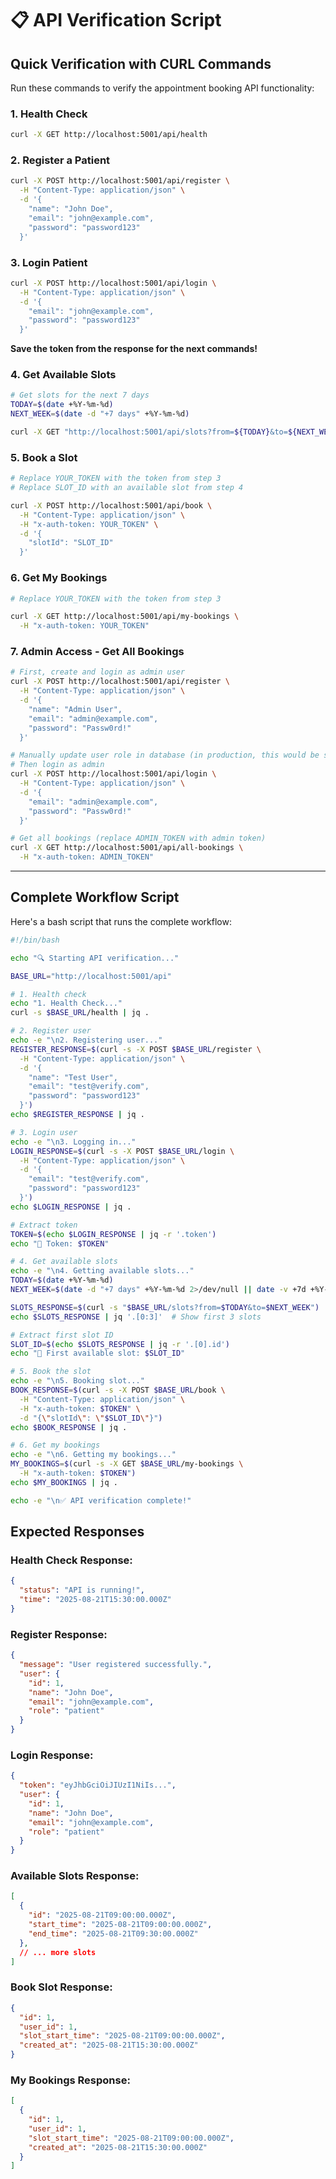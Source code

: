 # 📋 API Verification Script

## Quick Verification with CURL Commands

Run these commands to verify the appointment booking API functionality:

### 1. Health Check
```bash
curl -X GET http://localhost:5001/api/health
```

### 2. Register a Patient
```bash
curl -X POST http://localhost:5001/api/register \
  -H "Content-Type: application/json" \
  -d '{
    "name": "John Doe",
    "email": "john@example.com",
    "password": "password123"
  }'
```

### 3. Login Patient
```bash
curl -X POST http://localhost:5001/api/login \
  -H "Content-Type: application/json" \
  -d '{
    "email": "john@example.com",
    "password": "password123"
  }'
```

**Save the token from the response for the next commands!**

### 4. Get Available Slots
```bash
# Get slots for the next 7 days
TODAY=$(date +%Y-%m-%d)
NEXT_WEEK=$(date -d "+7 days" +%Y-%m-%d)

curl -X GET "http://localhost:5001/api/slots?from=${TODAY}&to=${NEXT_WEEK}"
```

### 5. Book a Slot
```bash
# Replace YOUR_TOKEN with the token from step 3
# Replace SLOT_ID with an available slot from step 4

curl -X POST http://localhost:5001/api/book \
  -H "Content-Type: application/json" \
  -H "x-auth-token: YOUR_TOKEN" \
  -d '{
    "slotId": "SLOT_ID"
  }'
```

### 6. Get My Bookings
```bash
# Replace YOUR_TOKEN with the token from step 3

curl -X GET http://localhost:5001/api/my-bookings \
  -H "x-auth-token: YOUR_TOKEN"
```

### 7. Admin Access - Get All Bookings
```bash
# First, create and login as admin user
curl -X POST http://localhost:5001/api/register \
  -H "Content-Type: application/json" \
  -d '{
    "name": "Admin User",
    "email": "admin@example.com",
    "password": "Passw0rd!"
  }'

# Manually update user role in database (in production, this would be seeded)
# Then login as admin
curl -X POST http://localhost:5001/api/login \
  -H "Content-Type: application/json" \
  -d '{
    "email": "admin@example.com",
    "password": "Passw0rd!"
  }'

# Get all bookings (replace ADMIN_TOKEN with admin token)
curl -X GET http://localhost:5001/api/all-bookings \
  -H "x-auth-token: ADMIN_TOKEN"
```

---

## Complete Workflow Script

Here's a bash script that runs the complete workflow:

```bash
#!/bin/bash

echo "🔍 Starting API verification..."

BASE_URL="http://localhost:5001/api"

# 1. Health check
echo "1. Health Check..."
curl -s $BASE_URL/health | jq .

# 2. Register user
echo -e "\n2. Registering user..."
REGISTER_RESPONSE=$(curl -s -X POST $BASE_URL/register \
  -H "Content-Type: application/json" \
  -d '{
    "name": "Test User",
    "email": "test@verify.com",
    "password": "password123"
  }')
echo $REGISTER_RESPONSE | jq .

# 3. Login user
echo -e "\n3. Logging in..."
LOGIN_RESPONSE=$(curl -s -X POST $BASE_URL/login \
  -H "Content-Type: application/json" \
  -d '{
    "email": "test@verify.com",
    "password": "password123"
  }')
echo $LOGIN_RESPONSE | jq .

# Extract token
TOKEN=$(echo $LOGIN_RESPONSE | jq -r '.token')
echo "🔑 Token: $TOKEN"

# 4. Get available slots
echo -e "\n4. Getting available slots..."
TODAY=$(date +%Y-%m-%d)
NEXT_WEEK=$(date -d "+7 days" +%Y-%m-%d 2>/dev/null || date -v +7d +%Y-%m-%d)

SLOTS_RESPONSE=$(curl -s "$BASE_URL/slots?from=$TODAY&to=$NEXT_WEEK")
echo $SLOTS_RESPONSE | jq '.[0:3]'  # Show first 3 slots

# Extract first slot ID
SLOT_ID=$(echo $SLOTS_RESPONSE | jq -r '.[0].id')
echo "📅 First available slot: $SLOT_ID"

# 5. Book the slot
echo -e "\n5. Booking slot..."
BOOK_RESPONSE=$(curl -s -X POST $BASE_URL/book \
  -H "Content-Type: application/json" \
  -H "x-auth-token: $TOKEN" \
  -d "{\"slotId\": \"$SLOT_ID\"}")
echo $BOOK_RESPONSE | jq .

# 6. Get my bookings
echo -e "\n6. Getting my bookings..."
MY_BOOKINGS=$(curl -s -X GET $BASE_URL/my-bookings \
  -H "x-auth-token: $TOKEN")
echo $MY_BOOKINGS | jq .

echo -e "\n✅ API verification complete!"
```

## Expected Responses

### Health Check Response:
```json
{
  "status": "API is running!",
  "time": "2025-08-21T15:30:00.000Z"
}
```

### Register Response:
```json
{
  "message": "User registered successfully.",
  "user": {
    "id": 1,
    "name": "John Doe",
    "email": "john@example.com",
    "role": "patient"
  }
}
```

### Login Response:
```json
{
  "token": "eyJhbGciOiJIUzI1NiIs...",
  "user": {
    "id": 1,
    "name": "John Doe",
    "email": "john@example.com",
    "role": "patient"
  }
}
```

### Available Slots Response:
```json
[
  {
    "id": "2025-08-21T09:00:00.000Z",
    "start_time": "2025-08-21T09:00:00.000Z",
    "end_time": "2025-08-21T09:30:00.000Z"
  },
  // ... more slots
]
```

### Book Slot Response:
```json
{
  "id": 1,
  "user_id": 1,
  "slot_start_time": "2025-08-21T09:00:00.000Z",
  "created_at": "2025-08-21T15:30:00.000Z"
}
```

### My Bookings Response:
```json
[
  {
    "id": 1,
    "user_id": 1,
    "slot_start_time": "2025-08-21T09:00:00.000Z",
    "created_at": "2025-08-21T15:30:00.000Z"
  }
]
```

